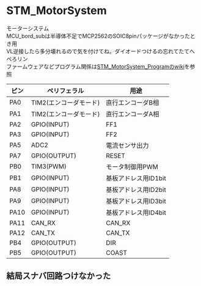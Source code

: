 # STM_MotorSystem
モーターシステム<br>
MCU_bord_subは半導体不足でMCP2562のSOIC8pinパッケージがなかったとき用<br>
VL逆接したら多分壊れるので気を付けてね。ダイオードつけるの忘れてたてへぺろリン<br>
ファームウェアなどプログラム関係は[STM_MotorSystem_Programのwiki](https://github.com/hayate2718/STM_MotorSystem_Program/wiki)を参照

|ピン|ペリフェラル|用途|
|---|---|---|
|PA0|TIM2(エンコーダモード)|直行エンコーダB相|
|PA1|TIM2(エンコーダモード)|直行エンコーダA相|
|PA2|GPIO(INPUT)|FF1|
|PA3|GPIO(INPUT)|FF2|
|PA5|ADC2|電流センサ出力|
|PA7|GPIO(OUTPUT)|RESET|
|PB0|TIM3(PWM)|モータ制御用PWM|
|PB1|GPIO(INPUT)|基板アドレス用ID1bit|
|PA8|GPIO(INPUT)|基板アドレス用ID2bit|
|PA9|GPIO(INPUT)|基板アドレス用ID3bit|
|PA10|GPIO(INPUT)|基板アドレス用ID4bit|
|PA11|CAN_RX|CAN_RX|
|PA12|CAN_TX|CAN_TX|
|PB4|GPIO(OUTPUT)|DIR|
|PB5|GPIO(OUTPUT)|COAST|

## 結局スナバ回路つけなかった

